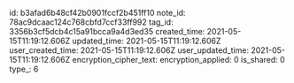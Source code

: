 id: b3afad6b48cf42b0901fccf2b451ff10
note_id: 78ac9dcaac124c768cbfd7ccf33ff992
tag_id: 3356b3cf5dcb4c15a91bcca9a4d3ed35
created_time: 2021-05-15T11:19:12.606Z
updated_time: 2021-05-15T11:19:12.606Z
user_created_time: 2021-05-15T11:19:12.606Z
user_updated_time: 2021-05-15T11:19:12.606Z
encryption_cipher_text: 
encryption_applied: 0
is_shared: 0
type_: 6